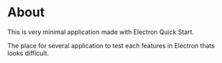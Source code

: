 # About
This is very minimal application made with Electron Quick Start.  
  
The place for several application to test each features in Electron thats looks difficult.
